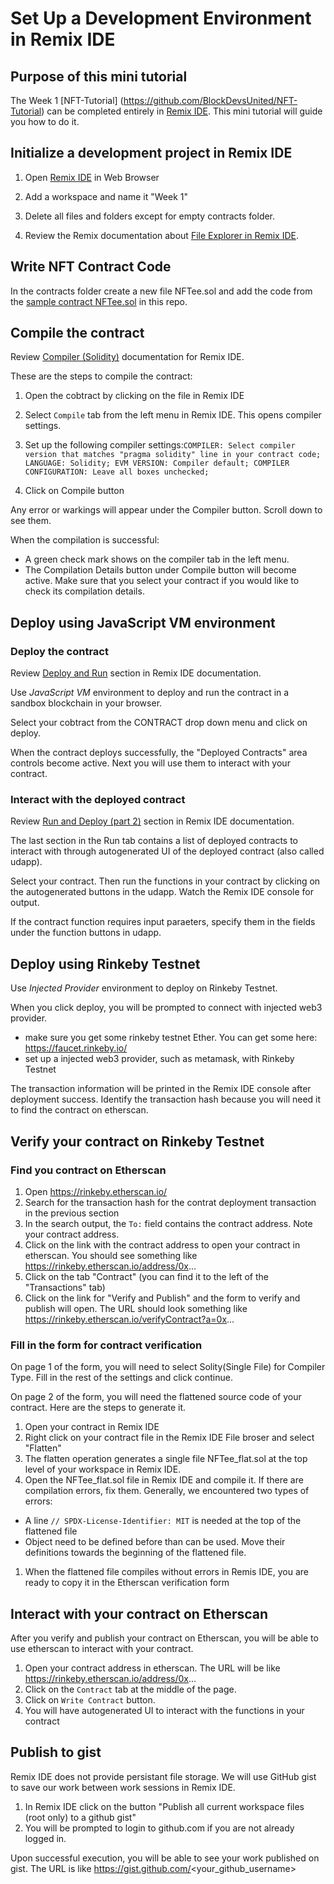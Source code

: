 # Set Up a Development Environment in Remix IDE

## Purpose of this mini tutorial

The Week 1 [NFT-Tutorial] (https://github.com/BlockDevsUnited/NFT-Tutorial) can be completed entirely in [Remix IDE](https://remix.ethereum.org/). This mini tutorial will guide you how to do it.

## Initialize a development project in Remix IDE 

1. Open [Remix IDE](https://remix.ethereum.org/) in Web Browser

1. Add a workspace and name it "Week 1"

1. Delete all files and folders except for empty contracts folder. 

1. Review the Remix documentation about [File Explorer in Remix IDE](https://remix-ide.readthedocs.io/en/latest/file_explorer.html).

## Write NFT Contract Code

In the contracts folder create a new file NFTee.sol and add the code from 
the [sample contract NFTee.sol](https://github.com/BlockDevsUnited/NFT-Tutorial/blob/main/contracts/NFTee.sol) in this repo.

## Compile the contract

Review [Compiler (Solidity)](https://remix-ide.readthedocs.io/en/latest/compile.html) documentation for Remix IDE. 

These are the steps to compile the contract:

1. Open the cobtract by clicking on the file in Remix IDE

1. Select ```Compile``` tab from the left menu in Remix IDE. This opens compiler settings.

1. Set up the following compiler settings:```
COMPILER: Select compiler version that matches "pragma solidity" line in your contract code;
LANGUAGE: Solidity;
EVM VERSION: Compiler default;
COMPILER CONFIGURATION: Leave all boxes unchecked; ```
1. Click on Compile button

Any error or warkings will appear under the Compiler button. Scroll down to see them. 

When the compilation is successful:
* A green check mark shows on the compiler tab in the left menu.
* The Compilation Details button under Compile button will become active. Make sure that you select your contract if you would like to check its compilation details. 

## Deploy using JavaScript VM environment

### Deploy the contract

Review [Deploy and Run](https://remix-ide.readthedocs.io/en/latest/run.html) section in Remix IDE documentation.

Use *JavaScript VM* environment to deploy and run the contract in a sandbox blockchain in your browser.

Select your cobtract from the CONTRACT drop down menu and click on deploy.

When the contract deploys successfully, the "Deployed Contracts" area controls become active. Next you will use them to interact with your contract.

### Interact with the deployed contract

Review [Run and Deploy (part 2)](https://remix-ide.readthedocs.io/en/latest/udapp.html) section in Remix IDE documentation.

The last section in the Run tab contains a list of deployed contracts to interact with 
through autogenerated UI of the deployed contract (also called udapp).

Select your contract. Then run the functions in your contract by clicking on the autogenerated buttons in the udapp. 
Watch the Remix IDE console for output.

If the contract function requires input paraeters, specify them in the fields under the function buttons in udapp. 

## Deploy using Rinkeby Testnet

Use *Injected Provider* environment to deploy on Rinkeby Testnet. 

When you click deploy, you will be prompted to connect with injected web3 provider.
* make sure you get some rinkeby testnet Ether. You can get some here: https://faucet.rinkeby.io/
* set up a injected web3 provider, such as metamask, with Rinkeby Testnet 

The transaction information will be printed in the Remix IDE console after deployment success. 
Identify the transaction hash because you will need it to find the contract on etherscan.

## Verify your contract on Rinkeby Testnet

### Find you contract on Etherscan
1. Open https://rinkeby.etherscan.io/
1. Search for the transaction hash for the contrat deployment transaction in the previous section
1. In the search output, the ```To:``` field contains the contract address. Note your contract address.
1. Click on the link with the contract address to open your contract in etherscan. You should see something like
https://rinkeby.etherscan.io/address/0x...
1. Click on the tab "Contract" (you can find it to the left of the "Transactions" tab)
1. Click on the link for "Verify and Publish" and the form to verify and publish will open. The URL should look something like 
https://rinkeby.etherscan.io/verifyContract?a=0x...

### Fill in the form for contract verification
On page 1 of the form, you will need to select Solity(Single File) for Compiler Type. Fill in the rest of the settings and click continue.

On page 2 of the form, you will need the flattened source code of your contract. Here are the steps to generate it.
1. Open your contract in Remix IDE
1. Right click on your contract file in the Remix IDE File broser and select "Flatten"
1. The flatten operation generates a single file NFTee_flat.sol at the top level of your workspace in Remix IDE.
1. Open the NFTee_flat.sol file in Remix IDE and compile it. If there are compilation errors, fix them. Generally, we encountered two types of errors:
  - A line ```// SPDX-License-Identifier: MIT``` is needed at the top of the flattened file
  - Object need to be defined before than can be used. Move their definitions towards the beginning of the flattened file.
1. When the flattened file compiles without errors in Remis IDE, you are ready to copy it in the Etherscan verification form

## Interact with your contract on Etherscan

After you verify and publish your contract on Etherscan, you will be able to use etherscan to interact with your contract.
1. Open your contract address in etherscan. The URL will be like https://rinkeby.etherscan.io/address/0x...
1. Click on the ```Contract``` tab at the middle of the page.
1. Click on ```Write Contract``` button.
1. You will have autogenerated UI to interact with the functions in your contract 

## Publish to gist

Remix IDE does not provide persistant file storage. We will use GitHub gist to save our work between work sessions in Remix IDE.

1. In Remix IDE click on the button "Publish all current workspace files (root only) to a github gist"
1. You will be prompted to login to github.com if you are not already logged in.

Upon successful execution, you will be able to see your work published on gist. The URL is like
https://gist.github.com/<your_github_username>

